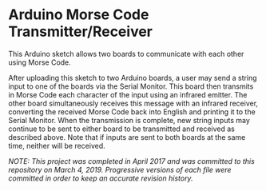# Arduino Morse Code Transmitter/Receiver


This Arduino sketch allows two boards to communicate with each other using Morse Code.

After uploading this sketch to two Arduino boards, a user may send a string input to one of the boards via the Serial Monitor. This board then transmits in Morse Code each character of the input using an infrared emitter. The other board simultaneously receives this message with an infrared receiver, converting the received Morse Code back into English and printing it to the Serial Monitor. When the transmission is complete, new string inputs may continue to be sent to either board to be transmitted and received as described above. Note that if inputs are sent to both boards at the same time, neither will be received.


*NOTE: This project was completed in April 2017 and was committed to this repository on March 4, 2019. Progressive versions of each file were committed in order to keep an accurate revision history.*
